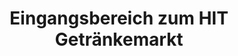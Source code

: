 ---
title: "Eingangsbereich zum HIT Getränkemarkt"
url: /luedenscheid/eingangsbereich-zum-hit-getraenkemarkt/
shop: Getränke
---